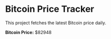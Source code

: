 # Bitcoin Price Tracker

This project fetches the latest Bitcoin price daily.

**Bitcoin Price:** $82948
